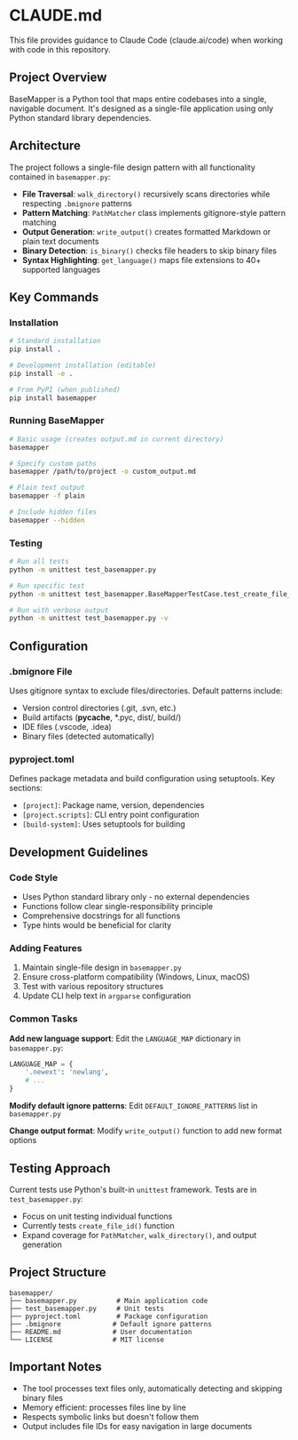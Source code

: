 # CLAUDE.md

This file provides guidance to Claude Code (claude.ai/code) when working with code in this repository.

## Project Overview

BaseMapper is a Python tool that maps entire codebases into a single, navigable document. It's designed as a single-file application using only Python standard library dependencies.

## Architecture

The project follows a single-file design pattern with all functionality contained in `basemapper.py`:

- **File Traversal**: `walk_directory()` recursively scans directories while respecting `.bmignore` patterns
- **Pattern Matching**: `PathMatcher` class implements gitignore-style pattern matching
- **Output Generation**: `write_output()` creates formatted Markdown or plain text documents
- **Binary Detection**: `is_binary()` checks file headers to skip binary files
- **Syntax Highlighting**: `get_language()` maps file extensions to 40+ supported languages

## Key Commands

### Installation
```bash
# Standard installation
pip install .

# Development installation (editable)
pip install -e .

# From PyPI (when published)
pip install basemapper
```

### Running BaseMapper
```bash
# Basic usage (creates output.md in current directory)
basemapper

# Specify custom paths
basemapper /path/to/project -o custom_output.md

# Plain text output
basemapper -f plain

# Include hidden files
basemapper --hidden
```

### Testing
```bash
# Run all tests
python -m unittest test_basemapper.py

# Run specific test
python -m unittest test_basemapper.BaseMapperTestCase.test_create_file_id

# Run with verbose output
python -m unittest test_basemapper.py -v
```

## Configuration

### .bmignore File
Uses gitignore syntax to exclude files/directories. Default patterns include:
- Version control directories (.git, .svn, etc.)
- Build artifacts (__pycache__, *.pyc, dist/, build/)
- IDE files (.vscode, .idea)
- Binary files (detected automatically)

### pyproject.toml
Defines package metadata and build configuration using setuptools. Key sections:
- `[project]`: Package name, version, dependencies
- `[project.scripts]`: CLI entry point configuration
- `[build-system]`: Uses setuptools for building

## Development Guidelines

### Code Style
- Uses Python standard library only - no external dependencies
- Functions follow clear single-responsibility principle
- Comprehensive docstrings for all functions
- Type hints would be beneficial for clarity

### Adding Features
1. Maintain single-file design in `basemapper.py`
2. Ensure cross-platform compatibility (Windows, Linux, macOS)
3. Test with various repository structures
4. Update CLI help text in `argparse` configuration

### Common Tasks

**Add new language support**:
Edit the `LANGUAGE_MAP` dictionary in `basemapper.py`:
```python
LANGUAGE_MAP = {
    '.newext': 'newlang',
    # ...
}
```

**Modify default ignore patterns**:
Edit `DEFAULT_IGNORE_PATTERNS` list in `basemapper.py`

**Change output format**:
Modify `write_output()` function to add new format options

## Testing Approach

Current tests use Python's built-in `unittest` framework. Tests are in `test_basemapper.py`:
- Focus on unit testing individual functions
- Currently tests `create_file_id()` function
- Expand coverage for `PathMatcher`, `walk_directory()`, and output generation

## Project Structure

```
basemapper/
├── basemapper.py          # Main application code
├── test_basemapper.py     # Unit tests
├── pyproject.toml         # Package configuration
├── .bmignore             # Default ignore patterns
├── README.md             # User documentation
└── LICENSE               # MIT license
```

## Important Notes

- The tool processes text files only, automatically detecting and skipping binary files
- Memory efficient: processes files line by line
- Respects symbolic links but doesn't follow them
- Output includes file IDs for easy navigation in large documents